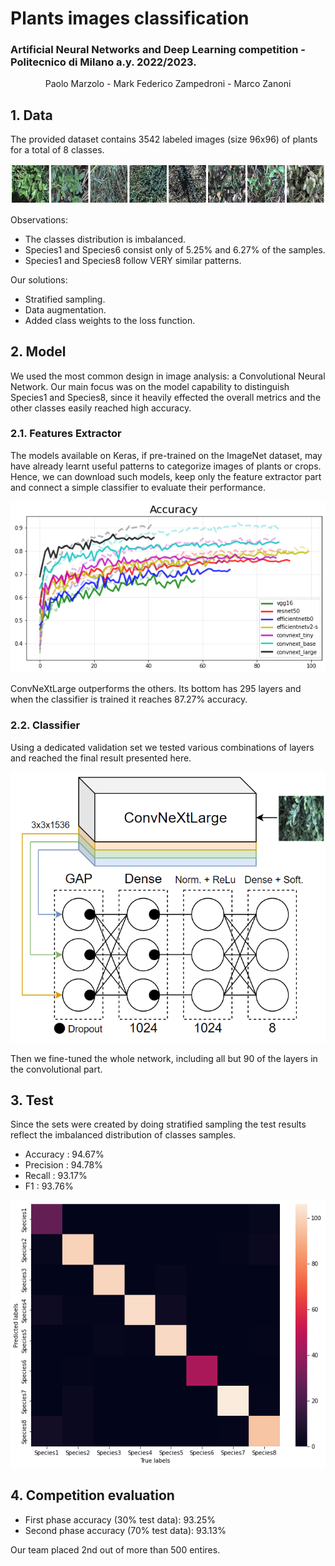 # Plants images classification
### Artificial Neural Networks and Deep Learning competition - Politecnico di Milano a.y. 2022/2023.
<p align="center">
Paolo Marzolo - Mark Federico Zampedroni - Marco Zanoni
</p>

## 1. Data  
The provided dataset contains 3542 labeled images (size 96x96) of plants for a total of 8 classes.

<p align="center">
<img src="/images/plants.PNG" alt="TF comparison">
</p>

Observations:
- The classes distribution is imbalanced.
- Species1 and Species6 consist only of 5.25% and 6.27% of the samples.
- Species1 and Species8 follow VERY similar patterns.

Our solutions:
- Stratified sampling.
- Data augmentation.
- Added class weights to the loss function.

## 2. Model

We used the most common design in image analysis: a Convolutional Neural Network.
Our main focus was on the model capability to distinguish Species1 and Species8, since it heavily effected the overall metrics and the other classes easily reached high accuracy.

### 2.1. Features  Extractor

The models available on Keras, if pre-trained on the ImageNet dataset, may have already learnt useful patterns to categorize images of plants or crops. 
Hence, we can download such models, keep only the feature extractor part and connect a simple classifier to evaluate their performance.

<p align="center">
<img src="/images/large3.PNG" alt="TF comparison">
</p>

ConvNeXtLarge outperforms the others. Its bottom has 295 layers and when the classifier is trained it reaches 87.27% accuracy.

### 2.2. Classifier

Using a dedicated validation set we tested various combinations of layers and reached the final result presented here.

<p align="center">
<img width="580px" src="/images/structure_with_input.PNG" alt="TF comparison">
</p>

Then we fine-tuned the whole network, including all but 90 of the layers in the convolutional part.

## 3. Test
Since the sets were created by doing stratified sampling the test results reflect the imbalanced distribution of classes samples.

- Accuracy : 94.67%
- Precision : 94.78%
- Recall : 93.17%
- F1 : 93.76%

![image](/images/confusion.PNG)

## 4. Competition evaluation
- First phase accuracy (30% test data): 93.25%
- Second phase accuracy (70% test data): 93.13%

Our team placed 2nd out of more than 500 entires.
